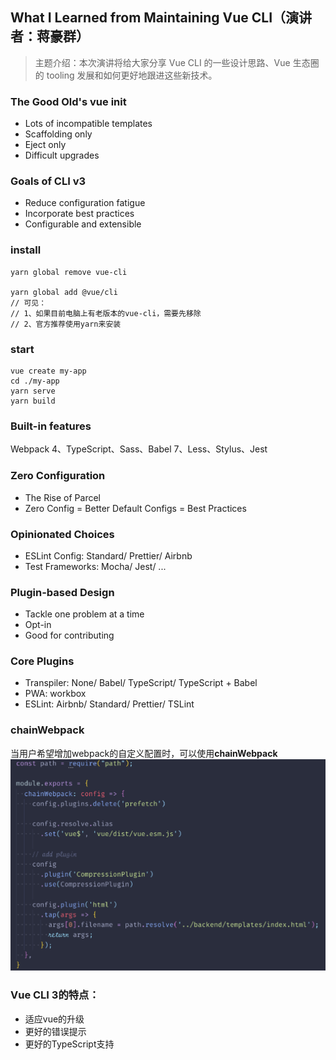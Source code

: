 
## What I Learned from Maintaining Vue CLI（演讲者：蒋豪群）
 > 主题介绍：本次演讲将给大家分享 Vue CLI 的一些设计思路、Vue 生态圈的 tooling 发展和如何更好地跟进这些新技术。

 ### The Good Old's vue init
 * Lots of incompatible templates
 * Scaffolding only
 * Eject only
 * Difficult upgrades
 
 ### Goals of CLI v3
 * Reduce configuration fatigue
 * Incorporate best practices
 * Configurable and extensible

 ### install
 ```
 yarn global remove vue-cli

 yarn global add @vue/cli
 // 可见：
 // 1、如果目前电脑上有老版本的vue-cli，需要先移除
 // 2、官方推荐使用yarn来安装
 ```

### start
```
vue create my-app
cd ./my-app
yarn serve
yarn build
```

### Built-in features
Webpack 4、TypeScript、Sass、Babel 7、Less、Stylus、Jest

### Zero Configuration
 * The Rise of Parcel
 * Zero Config = Better Default Configs = Best Practices

### Opinionated Choices
 * ESLint Config: Standard/ Prettier/ Airbnb
 * Test Frameworks: Mocha/ Jest/ ...

### Plugin-based Design
 * Tackle one problem at a time
 * Opt-in
 * Good for contributing

### Core Plugins
 * Transpiler: None/ Babel/ TypeScript/ TypeScript + Babel
 * PWA: workbox
 * ESLint: Airbnb/ Standard/ Prettier/ TSLint

### chainWebpack
当用户希望增加webpack的自定义配置时，可以使用**chainWebpack**
![alt](./../img/top-3-1.png)

### Vue CLI 3的特点：
 * 适应vue的升级
 * 更好的错误提示
 * 更好的TypeScript支持